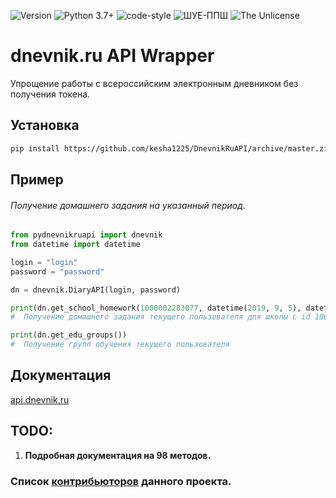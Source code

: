 <p>
  <img alt="Version" src="https://img.shields.io/badge/version-alpha-blue.svg?cacheSeconds=2592000" />
  <img alt="Python 3.7+" src="https://img.shields.io/badge/Python-3.7+-%23FFD242" />
  <img alt="code-style" src="https://img.shields.io/badge/code--style-black-%23000000" />
  <img alt="ШУЕ-ППШ" src="https://img.shields.io/badge/%D0%A8%D0%A3%D0%95-%D0%9F%D0%9F%D0%A8-red" />
  <img alt="The Unlicense" src="https://img.shields.io/badge/license-The%20Unlicense-blue" />
</p>

<h1 align="left">  dnevnik.ru API Wrapper </h1>
<p align="left">Упрощение работы с всероссийским электронным дневником без получения токена.

## Установка

```sh
pip install https://github.com/kesha1225/DnevnikRuAPI/archive/master.zip --upgrade
```

## Пример
###### Получение домашнего задания на указанный период.

```python
from pydnevnikruapi import dnevnik
from datetime import datetime

login = "login"
password = "password"

dn = dnevnik.DiaryAPI(login, password)

print(dn.get_school_homework(1000002283077, datetime(2019, 9, 5), datetime(2019, 9, 15)))
#  Получение домашнего задания текущего пользователя для школы с id 1000002283077 в период с 05-09-2019 по 15-09-2019

print(dn.get_edu_groups())
#  Получение групп обучения текущего пользователя
```

## Документация
[api.dnevnik.ru](https://api.dnevnik.ru/partners/swagger/ui/index#/)


 ## TODO:
 1. **Подробная документация на 98 методов.**

 ### Список [контрибьюторов](https://github.com/kesha1225/DnevnikRuAPI/graphs/contributors) данного проекта.

